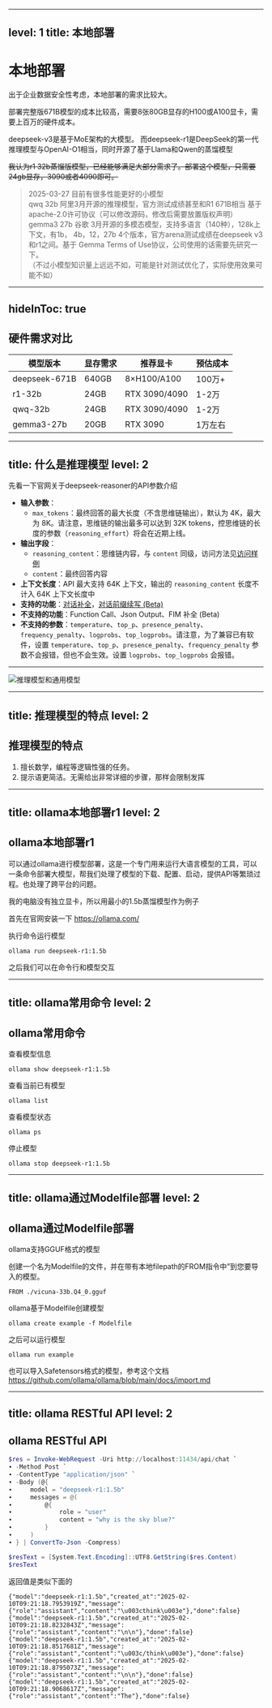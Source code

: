 
---
level: 1
title: 本地部署
---

# 本地部署

出于企业数据安全性考虑，本地部署的需求比较大。  

部署完整版671B模型的成本比较高，需要8张80GB显存的H100或A100显卡，需要上百万的硬件成本。

deepseek-v3是基于MoE架构的大模型。
而deepseek-r1是DeepSeek的第一代推理模型与OpenAI-O1相当，同时开源了基于Llama和Qwen的蒸馏模型

~~我认为r1 32b蒸馏版模型，已经能够满足大部分需求了。部署这个模型，只需要24gb显存，3090或者4090即可。~~
> 2025-03-27  目前有很多性能更好的小模型  
> qwq 32b 阿里3月开源的推理模型，官方测试成绩甚至和R1 671B相当  基于apache-2.0许可协议（可以修改源码，修改后需要放置版权声明）
> gemma3 27b 谷歌 3月开源的多模态模型，支持多语言（140种），128k上下文，有1b， 4b，12，27b 4个版本，官方arena测试成绩在deepseek v3和r1之间。基于 Gemma Terms of Use协议，公司使用的话需要先研究一下。  
> （不过小模型知识量上远远不如，可能是针对测试优化了，实际使用效果可能不如）  

---
hideInToc: true
---

## 硬件需求对比

| 模型版本       | 显存需求 | 推荐显卡          | 预估成本   |
|---------------|---------|------------------|-----------|
| deepseek-671B | 640GB   | 8×H100/A100      | 100万+    |
| r1-32b        | 24GB    | RTX 3090/4090    | 1-2万     |
| qwq-32b       | 24GB    | RTX 3090/4090    | 1-2万     |
| gemma3-27b    | 20GB    | RTX 3090         | 1万左右   |

---
title: 什么是推理模型
level: 2
---

先看一下官网关于deepseek-reasoner的API参数介绍

- **输入参数**：
  - `max_tokens`：最终回答的最大长度（不含思维链输出），默认为 4K，最大为 8K。请注意，思维链的输出最多可以达到 32K tokens，控思维链的长度的参数（`reasoning_effort`）将会在近期上线。
- **输出字段**：
  - `reasoning_content`：思维链内容，与 `content` 同级，访问方法见[访问样例](https://api-docs.deepseek.com/zh-cn/guides/reasoning_model#访问样例)
  - `content`：最终回答内容
- **上下文长度**：API 最大支持 64K 上下文，输出的 `reasoning_content` 长度不计入 64K 上下文长度中
- **支持的功能**：[对话补全](https://api-docs.deepseek.com/zh-cn/api/create-chat-completion)，[对话前缀续写 (Beta)](https://api-docs.deepseek.com/zh-cn/guides/chat_prefix_completion)
- **不支持的功能**：Function Call、Json Output、FIM 补全 (Beta)
- **不支持的参数**：`temperature`、`top_p`、`presence_penalty`、`frequency_penalty`、`logprobs`、`top_logprobs`。请注意，为了兼容已有软件，设置 `temperature`、`top_p`、`presence_penalty`、`frequency_penalty` 参数不会报错，但也不会生效。设置 `logprobs`、`top_logprobs` 会报错。

---

![推理模型和通用模型](/assets/ai/infermodel_compare.png)

---
title: 推理模型的特点
level: 2
---

## 推理模型的特点

1. 擅长数学，编程等逻辑性强的任务。
2. 提示语更简洁。无需给出非常详细的步骤，那样会限制发挥

---
title: ollama本地部署r1
level: 2
---

## ollama本地部署r1

可以通过ollama进行模型部署，这是一个专门用来运行大语言模型的工具，可以一条命令部署大模型，帮我们处理了模型的下载、配置、启动，提供API等繁琐过程。也处理了跨平台的问题。

我的电脑没有独立显卡，所以用最小的1.5b蒸馏模型作为例子

首先在官网安装一下 https://ollama.com/  

执行命令运行模型

```shell
ollama run deepseek-r1:1.5b
```

之后我们可以在命令行和模型交互

---
title: ollama常用命令
level: 2
---

## ollama常用命令

查看模型信息

```shell
ollama show deepseek-r1:1.5b
```

查看当前已有模型

```shell
ollama list
```

查看模型状态

```shell
ollama ps
```

停止模型

```shell
ollama stop deepseek-r1:1.5b
```

---
title: ollama通过Modelfile部署
level: 2
---

## ollama通过Modelfile部署

ollama支持GGUF格式的模型  

创建一个名为Modelfile的文件，并在带有本地filepath的FROM指令中”到您要导入的模型。

```
FROM ./vicuna-33b.Q4_0.gguf
```

ollama基于Modelfile创建模型

```shell
ollama create example -f Modelfile
```

之后可以运行模型

```
ollama run example
```

也可以导入Safetensors格式的模型，参考这个文档 https://github.com/ollama/ollama/blob/main/docs/import.md

---
title: ollama RESTful API
level: 2
---

## ollama RESTful API

```powershell
$res = Invoke-WebRequest -Uri http://localhost:11434/api/chat `
∙ -Method Post `
∙ -ContentType "application/json" `
∙ -Body (@{
∙     model = "deepseek-r1:1.5b"
∙     messages = @(
∙         @{
∙             role = "user"
∙             content = "why is the sky blue?"
∙         }
∙     )
∙ } | ConvertTo-Json -Compress)

$resText = [System.Text.Encoding]::UTF8.GetString($res.Content)
$resText
```

返回值是类似下面的

```
{"model":"deepseek-r1:1.5b","created_at":"2025-02-10T09:21:18.7953919Z","message":{"role":"assistant","content":"\u003cthink\u003e"},"done":false}
{"model":"deepseek-r1:1.5b","created_at":"2025-02-10T09:21:18.8232843Z","message":{"role":"assistant","content":"\n\n"},"done":false}
{"model":"deepseek-r1:1.5b","created_at":"2025-02-10T09:21:18.8517681Z","message":{"role":"assistant","content":"\u003c/think\u003e"},"done":false}
{"model":"deepseek-r1:1.5b","created_at":"2025-02-10T09:21:18.8795073Z","message":{"role":"assistant","content":"\n\n"},"done":false}
{"model":"deepseek-r1:1.5b","created_at":"2025-02-10T09:21:18.9068617Z","message":{"role":"assistant","content":"The"},"done":false}
```
